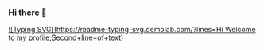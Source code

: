 ### Hi there 👋

[![Typing SVG](https://readme-typing-svg.demolab.com/?lines=Hi Welcome to my profile;Second+line+of+text)](https://git.io/typing-svg)
<!--
**MrNorobots/MrNorobots** is a ✨ _special_ ✨ repository because its `README.md` (this file) appears on your GitHub profile.

Here are some ideas to get you started:

- 🔭 I’m currently working on ...
- 🌱 I’m currently learning ...
- 👯 I’m looking to collaborate on ...
- 🤔 I’m looking for help with ...
- 💬 Ask me about ...
- 📫 How to reach me: ...
- 😄 Pronouns: ...
- ⚡ Fun fact: ...
-->
